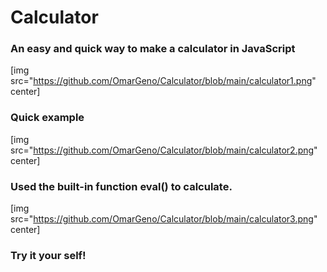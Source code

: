 # Calculator

### An easy and quick way to make a calculator in JavaScript

[img src="https://github.com/OmarGeno/Calculator/blob/main/calculator1.png" center]

### Quick example
[img src="https://github.com/OmarGeno/Calculator/blob/main/calculator2.png" center]

### Used the built-in function eval() to calculate.
[img src="https://github.com/OmarGeno/Calculator/blob/main/calculator3.png" center]

### Try it your self!
